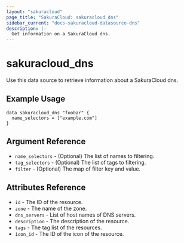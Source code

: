 ```yaml
---
layout: "sakuracloud"
page_title: "SakuraCloud: sakuracloud_dns"
sidebar_current: "docs-sakuracloud-datasource-dns"
description: |-
  Get information on a SakuraCloud dns.
---
```


# sakuracloud\_dns

Use this data source to retrieve information about a SakuraCloud dns.

## Example Usage

```hcl
data sakuracloud_dns "foobar" {
  name_selectors = ["example.com"]
}
```

## Argument Reference

 * `name_selectors` - (Optional) The list of names to filtering.
 * `tag_selectors` - (Optional) The list of tags to filtering.
 * `filter` - (Optional) The map of filter key and value.

## Attributes Reference

* `id` - The ID of the resource.
* `zone` - The name of the zone.
* `dns_servers` - List of host names of DNS servers.
* `description` - The description of the resource.
* `tags` - The tag list of the resources.
* `icon_id` - The ID of the icon of the resource.
